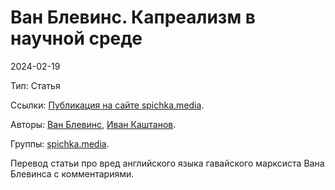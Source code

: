 # Ван Блевинс. Капреализм в научной среде

2024-02-19

Тип: Статья

Ссылки: [Публикация на сайте spichka.media](https://spichka.media/van-blevins-kaprealism-v-nauchnoy-srede).

Авторы: [Ван Блевинс](bf76c281-a43f-4eea-b2a3-f4fb9e6df3e5.md), [Иван Каштанов](b84d2ca8-38cc-46e5-8076-288a9b73a7c6.md).

Группы: [spichka.media](cef905ef-4169-451e-8a61-6353daeaa750.md).

Перевод статьи про вред английского языка гавайского марксиста Вана Блевинса с комментариями. 
